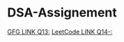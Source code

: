 # DSA-Assignement
[GFG LINK Q13:](https://practice.geeksforgeeks.org/problems/implement-two-stacks-in-an-array/0)
[LeetCode LINK Q14-:](https://leetcode.com/problems/implement-queue-using-stacks/submissions/900912158/)
